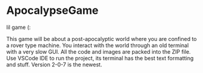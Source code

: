 # ApocalypseGame
lil game (:

This game will be about a post-apocalyptic world where you are confined to a rover type machine. You interact with the world through an old terminal with a very slow GUI.
All the code and images are packed into the ZIP file. Use VSCode IDE to run the project, its terminal has the best text formatting and stuff.
Version 2-0-7 is the newest.
